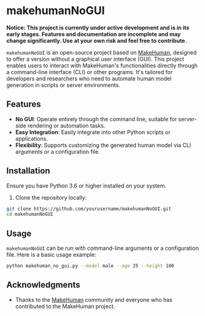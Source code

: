 # makehumanNoGUI

**Notice: This project is currently under active development and is in its early stages. Features and documentation are incomplete and may change significantly. Use at your own risk and feel free to contribute.**

`makehumanNoGUI` is an open-source project based on [MakeHuman](http://www.makehumancommunity.org/), designed to offer a version without a graphical user interface (GUI). This project enables users to interact with MakeHuman's functionalities directly through a command-line interface (CLI) or other programs. It's tailored for developers and researchers who need to automate human model generation in scripts or server environments.

## Features

- **No GUI**: Operate entirely through the command line, suitable for server-side rendering or automation tasks.
- **Easy Integration**: Easily integrate into other Python scripts or applications.
- **Flexibility**: Supports customizing the generated human model via CLI arguments or a configuration file.

## Installation

Ensure you have Python 3.6 or higher installed on your system.

1. Clone the repository locally:
```bash
git clone https://github.com/yourusername/makehumanNoGUI.git
cd makehumanNoGUI
```
## Usage

`makehumanNoGUI` can be run with command-line arguments or a configuration file. Here is a basic usage example:
```bash
python makehuman_no_gui.py --model male --age 25 --height 180
```
## Acknowledgments
- Thanks to the [MakeHuman](http://www.makehumancommunity.org/) community and everyone who has contributed to the MakeHuman project.

